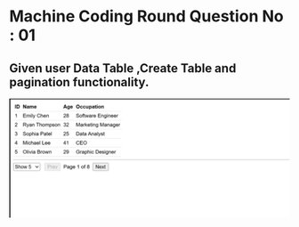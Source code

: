 
# Machine Coding Round Question No : 01
## Given user Data Table ,Create Table and pagination functionality.
![alt text](image.png)